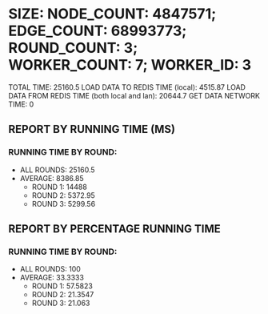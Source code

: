 
# SIZE: NODE_COUNT: 4847571; EDGE_COUNT: 68993773; ROUND_COUNT: 3; WORKER_COUNT: 7; WORKER_ID: 3
 TOTAL TIME: 25160.5
 LOAD DATA TO REDIS TIME (local): 4515.87
 LOAD DATA FROM REDIS TIME (both local and lan): 20644.7
 GET DATA NETWORK TIME: 0

## REPORT BY RUNNING TIME (MS)

 ### RUNNING TIME BY ROUND:

  + ALL ROUNDS: 25160.5
  + AVERAGE: 8386.85
     + ROUND 1: 14488
     + ROUND 2: 5372.95
     + ROUND 3: 5299.56

## REPORT BY PERCENTAGE RUNNING TIME

 ### RUNNING TIME BY ROUND:

  + ALL ROUNDS: 100
  + AVERAGE: 33.3333
     + ROUND 1: 57.5823
     + ROUND 2: 21.3547
     + ROUND 3: 21.063

